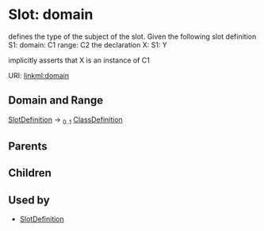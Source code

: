 
# Slot: domain


defines the type of the subject of the slot.  Given the following slot definition
  S1:
    domain: C1
    range:  C2
the declaration
  X:
    S1: Y

implicitly asserts that X is an instance of C1

URI: [linkml:domain](https://w3id.org/linkml/domain)


## Domain and Range

[SlotDefinition](SlotDefinition.md) &#8594;  <sub>0..1</sub> [ClassDefinition](ClassDefinition.md)

## Parents


## Children


## Used by

 * [SlotDefinition](SlotDefinition.md)
